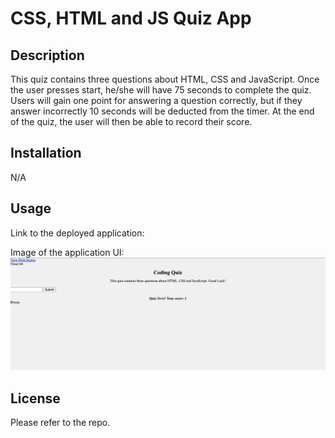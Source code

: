 # CSS, HTML and JS Quiz App

## Description
This quiz contains three questions about HTML, CSS and JavaScript. Once the user presses start, he/she will have 75 seconds to complete the quiz. Users will gain one point for answering a question correctly, but if they answer incorrectly 10 seconds will be deducted from the timer. At the end of the quiz, the user will then be able to record their score.  


## Installation
N/A


## Usage
Link to the deployed application: 

Image of the application UI:
![alt text="screenshot of website"](./assets/images/quiz-app.png)

## License 
Please refer to the repo. 

